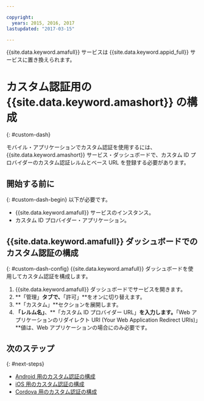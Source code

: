 ```yaml
---

copyright:
  years: 2015, 2016, 2017
lastupdated: "2017-03-15"

---
```


{{site.data.keyword.amafull}} サービスは {{site.data.keyword.appid_full}} サービスに置き換えられます。

# カスタム認証用の {{site.data.keyword.amashort}} の構成
{: #custom-dash}


モバイル・アプリケーションでカスタム認証を使用するには、{{site.data.keyword.amashort}} サービス・ダッシュボードで、カスタム ID プロバイダーのカスタム認証レルムとベース URL を登録する必要があります。

## 開始する前に
{: #custom-dash-begin}
以下が必要です。
* {{site.data.keyword.amafull}} サービスのインスタンス。
* カスタム ID プロバイダー・アプリケーション。

## {{site.data.keyword.amafull}} ダッシュボードでのカスタム認証の構成
{: #custom-dash-config}
{{site.data.keyword.amafull}} ダッシュボードを使用してカスタム認証を構成します。

1. {{site.data.keyword.amafull}} ダッシュボードでサービスを開きます。
1. **「管理」**タブで、**「許可」**をオンに切り替えます。
1. **「カスタム」**セクションを展開します。
1. **「レルム名」**、**「カスタム ID プロバイダー URL」**を入力します。**「Web アプリケーションのリダイレクト URI (Your Web Application Redirect URIs)」**値は、Web アプリケーションの場合にのみ必要です。

## 次のステップ
{: #next-steps}
* [Android 用のカスタム認証の構成 ](custom-auth-android.html)
* [iOS 用のカスタム認証の構成 ](custom-auth-ios-swift-sdk.html)
* [Cordova 用のカスタム認証の構成 ](custom-auth-cordova.html)
